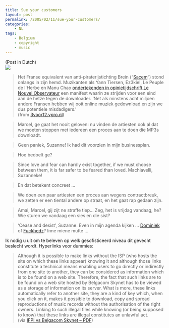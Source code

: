 ```yaml
---
title: Sue your customers
layout: post
permalink: /2005/02/11/sue-your-customers/
categories:
    - NL
tags:
    - Belgium
    - copyright
    - music
---
```

(Post in Dutch)  
![](http://www.pixagogo.com/S5vpfnjbBPdPkmcAQOLyC3XpHmhpRAFni!lPwtqKNtjM9wI6FibYGBG-NjsNwRDMVpLY5sdlmS26ewJuHZvn2eT2N-J9HKUCt-hcjMdK6bKBlw5TdB8q!h2yygMsEaqbsEv38x5HFV1V8_/Sacem.jpg) 

> Het Franse equivalent van anti-piraterijstichting Brein (&#8220;[Sacem](http://www.sacem.fr/)&#8220;) stond onlangs in zijn hemd. Muzikanten als Yann Tiersen, Ez3kiel, Le Peuple de l'Herbe en Manu Chao [ondertekenden in opinietijdschrift Le Nouvel Observateur](http://permanent.nouvelobs.com/multimedia/20050203.OBS7844.html) een manifest waarin ze strijden voor een eind aan de hetze tegen de downloader. &#8216;Net als minstens acht miljoen andere Fransen hebben wij ooit online muziek gedownload en zijn we dus potentiele misdadigers.&#8217;  
> (from [3voor12.vpro.nl](http://3voor12.vpro.nl/3voor12/magazines/news/index.jsp?portals=2534202&magazines=10719222&news=21281630)) 

> Marcel, ge gaat het nooit geloven: nu vinden de artiesten ook al dat we moeten stoppen met iedereen een proces aan te doen die MP3s downloadt.

> Geen paniek, Suzanne! Ik had dit voorzien in mijn businessplan.
    
> Hoe bedoelt ge?
    
> Since love and fear can hardly exist together, if we must choose between them, it is far safer to be feared than loved. Machiavelli, Suzanneke!
        
> En dat betekent concreet &#8230;</p> 
        
> We doen een paar artiesten een proces aan wegens contractbreuk, we zetten er een tiental andere op straat, en het gaat rap gedaan zijn.</p> 
            
> Amai, Marcel, gij zijt ne straffe tiep&#8230; Zeg, het is vrijdag vandaag, he? Wie sturen we vandaag een sies en die sist?</p> 
            
> &#8216;Cease and desist&#8217;, Suzanne. Even in mijn agenda kijken &#8230; [Dominiek](http://dominiek.be/?itemid=1516) of [Fuckhedz](http://www.fuckhedz.com/index.php?itemid=3174)? Inne miene mutte &#8230;

Ik nodig u uit om te beleven op welk gesofisticeerd niveau dit gevecht beslecht wordt. Hyperlinks voor dummies:

> Although it is possible to make links without the ISP (who hosts the site on which these links appear) knowing it and although those links constitute a technical means enabling users to go directly or indirectly from one site to another, they can be considered as information which is to be found on a web site. Therefore, the fact that such links are to be found on a web site hosted by Belgacom Skynet has to be viewed as a storage of information on its server. What is more, these links automatically refer to another site, they are a kind of key which, when you click on it, makes it possible to download, copy and spread reproductions of music records without the authorisation of the right owners. Linking to such illegal files while knowing (or being supposed to know) that these links are illegal constitutes an unlawful act.  
> (via [IFPI vs Belgacom Skynet &#8211; PDF](http://www.jura.uni-tuebingen.de/bechtold/text/ifpi_v_belgacom_appeal_alternate_translation.pdf))

